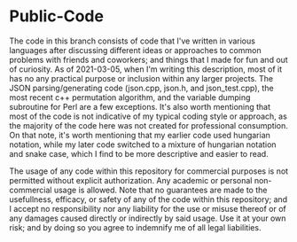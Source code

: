 # Public-Code
The code in this branch consists of code that I've written in various languages after discussing different ideas or approaches to common problems with friends and coworkers; and things that I made for fun and out of curiosity. As of 2021-03-05, when I'm writing this description, most of it has no any practical purpose or inclusion within any larger projects. The JSON parsing/generating code (json.cpp, json.h, and json_test.cpp), the most recent c++ permutation algorithm, and the variable dumping subroutine for Perl are a few exceptions. It's also worth mentioning that most of the code is not indicative of my typical coding style or approach, as the majority of the code here was not created for professional consumption. On that note, it's worth mentioning that my earlier code used hungarian notation, while my later code switched to a mixture of hungarian notation and snake case, which I find to be more descriptive and easier to read.

The usage of any code within this repository for commercial purposes is not permitted without explicit authorization. Any academic or personal non-commercial usage is allowed. Note that no guarantees are made to the usefullness, efficacy, or safety of any of the code within this repository; and I accept no responsibility nor any liability for the use or misuse thereof or of any damages caused directly or indirectly by said usage. Use it at your own risk; and by doing so you agree to indemnify me of all legal liabilities.
